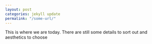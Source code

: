 ```yaml
---
layout: post
categories: jekyll update
permalink: "/some-url/"
---
```


This is where we are today.
There are still some details to sort out
and aesthetics to choose
